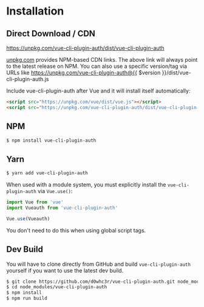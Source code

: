 # Installation

## Direct Download / CDN

https://unpkg.com/vue-cli-plugin-auth/dist/vue-cli-plugin-auth 

[unpkg.com](https://unpkg.com) provides NPM-based CDN links. The above link will always point to the latest release on NPM. You can also use a specific version/tag via URLs like https://unpkg.com/vue-cli-plugin-auth@{{ $version }}/dist/vue-cli-plugin-auth.js
 
Include vue-cli-plugin-auth after Vue and it will install itself automatically:

```html
<script src="https://unpkg.com/vue/dist/vue.js"></script>
<script src="https://unpkg.com/vue-cli-plugin-auth/dist/vue-cli-plugin-auth.js"></script>
```

## NPM

```sh
$ npm install vue-cli-plugin-auth
```

## Yarn

```sh
$ yarn add vue-cli-plugin-auth
```

When used with a module system, you must explicitly install the `vue-cli-plugin-auth` via `Vue.use()`:

```javascript
import Vue from 'vue'
import Vueauth from 'vue-cli-plugin-auth'

Vue.use(Vueauth)
```

You don't need to do this when using global script tags.

## Dev Build

You will have to clone directly from GitHub and build `vue-cli-plugin-auth` yourself if
you want to use the latest dev build.

```sh
$ git clone https://github.com/d0whc3r/vue-cli-plugin-auth.git node_modules/vue-cli-plugin-auth
$ cd node_modules/vue-cli-plugin-auth
$ npm install
$ npm run build
```

